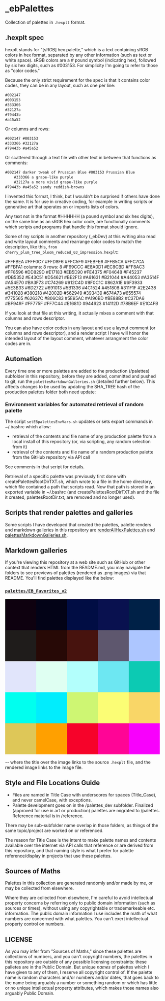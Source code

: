# _ebPalettes

Collection of palettes in `.hexplt` format.

## .hexplt spec

hexplt stands for "[sRGB] hex palette," which is a text containing sRGB colors in hex format, separated by any other information (such as text or white space). sRGB colors are a # pound symbol (indicating hex), followed by six hex digits, such as #003153. For simplicity I'm going to refer to those as "color codes."

Because the only strict requirement for the spec is that it contains color codes, they can be in any layout, such as one per line:

    #002147
    #003153
    #333366
    #32127a
    #79443b
    #a45a52

Or columns and rows:

    #002147 #003153
    #333366 #32127a
    #79443b #a45a52

Or scattered through a text file with other text in between that functions as comments:

    #002147 darker tweak of Prussian Blue #003153 Prussian Blue
        #333366 a grape-like purple
		#32127a a more vivid grape-like purple
    #79443b #a45a52 sandy reddish-browns

I invented this format, I think, but I wouldn't be surprised if others have done the same. It is for use in creative coding, for example in writing scripts or generative art that operates on or imports lists of colors.

Any text not in the format #HHHHHH (a pound symbol and six hex digits), on the same line as an sRGB hex color code, are functionally comments which scripts and programs that handle this format should ignore.

Some of my scripts in another repository (_ebDev) at this writing also read and write layout comments and rearrange color codes to match the description, like this, `from cherry_plum_tree_bloom_reduced_03_impression.hexplt`:

#FFFBEA #FFF0C7 #FFD8F6 #FFC5F9 #FEBFE6 #FFB5CA #FFC7CA #FFBFA1  columns: 8 rows: 8
#F69CCC #E8A0D1 #EC8CBD #FF8AC3 #FF8596 #DD829D #E17183 #EB5D90
#FE4375 #F04648 #F45237 #DB5352 #E43C51 #D54621 #BE2F13 #A61631
#B21044 #A44053 #A3514F #A54E70 #BA3F73 #C74269 #912C4D #8F0C1C
#862A1E #6F3933 #5E3B33 #6D2722 #691013 #5B1336 #4C1524 #451808
#311F1F #2E2438 #341028 #380218 #42002D #562949 #393439 #674A73
#655574 #775565 #62637C #806C83 #5E95AC #A196BD #BE88B2 #C37DA6
#BF949F #FF775F #FF7C44 #E1681D #944623 #14112D #78B6EF #E1C4FB

If you look at that file at this writing, it actually mixes a comment with that columns and rows descriptor.

You can also have color codes in any layout and use a layout comment (or columns and rows descriptor), and a render script I have will honor the intended layout of the layout comment, whatever arrangment the color codes are in.

## Automation

Every time one or more palettes are added to the production (/palettes) subfolder in this repository, before they are added, committed and pushed to git, run the `palettesMarkdownGalleries.sh` (detailed further below). This affects changes to be used by updating the SHA_TREE hash of the production palettes folder both need update:

### Environment variables for automated retrieval of random palette
The script `setEBpalettesEnvVars.sh` updates or sets export commands in ~/.bashrc which allow:
- retrieval of the contents and file name of any production palette from a local install of this repository (or, via scripting, any random selection from it)
- retrieval of the contents and file name of a random production palette from the GitHub repository via API call

See comments in that script for details.

Retrieval of a specific palette was previously first done with createPalettesRootDirTXT.sh, which wrote to a file in the home directory, which file contained a path that scripts read. Now that path is stored in an exported variable in ~/.bashrc (and createPalettesRootDirTXT.sh and the file it created, palettesRootDir.txt, are removed and no longer used).

## Scripts that render palettes and galleries

Some scripts I have developed that created the palettes, palette renders and markdown galleries in this repository are [renderAllHexPalettes.sh](https://github.com/earthbound19/_ebDev/blob/master/scripts/imgAndVideo/renderAllHexPalettes.sh) and [palettesMarkdownGalleries.sh](https://github.com/earthbound19/_ebDev/blob/master/scripts/imgAndVideo/palettesMarkdownGalleries.sh).

## Markdown galleries

If you're viewing this repository at a web site such as GitHub or other context that renders HTML from the README.md, you may navigate the folders to see previews of palettes (rendered as .png images) via that README. You'll find palettes displayed like the below:

### [`palettes/EB_Favorites_v2`](palettes/EB_Favorites_v2.hexplt)

[ ![palettes/EB_Favorites_v2.png](palettes/EB_Favorites_v2.png) ](palettes/EB_Favorites_v2.png)

-- where the title over the image links to the source `.hexplt` file, and the rendered image links to the image file.

## Style and File Locations Guide

- Files are named in Title Case with underscores for spaces (Title_Case), and never camelCase, with exceptions.
- Palette development goes on in the /palettes_dev subfolder. Finalized (approved for use in art or production) palettes are migrated to /palettes. Reference material is in /reference.

There may be sub-subfolder name overlap in those folders, as things of the same topic/project are worked on or referenced.

The reason for Title Case is the intent to make palette names and contents available over the internet via API calls that reference or are derived from this repository, and that naming style is what I prefer for palette reference/display in projects that use these palettes.

## Sources of Maths

Palettes in this collection are generated randomly and/or made by me, or may be collected from elsewhere.

Where they are collected from elsewhere, I'm careful to avoid intellectual property concerns by referring only to public domain information (such as sources or times), without using any copyrightable or trademarkeable etc. information. The public domain information I use includes the math of what numbers are concerned with what palettes. You can't exert intellectual property control on numbers.

## LICENSE

As you may infer from "Sources of Maths," since these palettes are collections of numbers, and you can't copyright numbers, the palettes in this repository are outside of any possible licensing constraints: these palletes are in the Public Domain. But unique _names_ of palettes which I have given to any of them, I reserve all copyright control of. If the palette name is random characters and/or numbers and/or dates, that goes back to the name being arguably a number or something random or which has little or no unique intellectual property attributes, which makes those names also arguably Public Domain.
